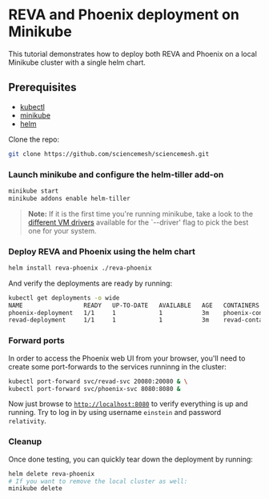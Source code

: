 # REVA and Phoenix deployment on Minikube

This tutorial demonstrates how to deploy both REVA and Phoenix on a local Minikube cluster with a single helm chart.

## Prerequisites

- [kubectl](https://kubernetes.io/docs/tasks/tools/install-kubectl/)
- [minikube](https://kubernetes.io/docs/tasks/tools/install-minikube/)
- [helm](https://helm.sh/docs/intro/install/)

Clone the repo:

```bash
git clone https://github.com/sciencemesh/sciencemesh.git
```

### Launch minikube and configure the helm-tiller add-on

```bash
minikube start
minikube addons enable helm-tiller
```

> **Note:** If it is the first time you're running minikube, take a look to the [different VM drivers](https://kubernetes.io/docs/setup/learning-environment/minikube/#specifying-the-vm-driver) available for the `--driver' flag to pick the best one for your system.

### Deploy REVA and Phoenix using the helm chart

```bash
helm install reva-phoenix ./reva-phoenix
```

And verify the deployments are ready by running:

```bash
kubectl get deployments -o wide
NAME                 READY   UP-TO-DATE   AVAILABLE   AGE   CONTAINERS          IMAGES             SELECTOR
phoenix-deployment   1/1     1            1           3m    phoenix-container   owncloud/phoenix   app=phoenix
revad-deployment     1/1     1            1           3m    revad-container     cs3org/revad       app=revad
```

### Forward ports

In order to access the Phoenix web UI from your browser, you'll need to create some port-forwards to the services runninng in the cluster:

```bash
kubectl port-forward svc/revad-svc 20080:20080 & \
kubectl port-forward svc/phoenix-svc 8080:8080 &
```

Now just browse to [`http://localhost:8080`](http://localhost:8080) to verify everything is up and running. Try to log in by using username `einstein` and password `relativity`.

### Cleanup

Once done testing, you can quickly tear down the deployment by running:

```bash
helm delete reva-phoenix
# If you want to remove the local cluster as well:
minikube delete
```
